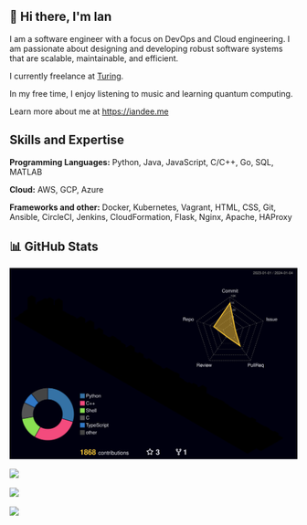 ## 💫 Hi there, I'm Ian

I am a software engineer with a focus on DevOps and Cloud engineering.
I am passionate about designing and developing robust software systems that are
scalable, maintainable, and efficient.

I currently freelance at [Turing](https://turing.com).

In my free time, I enjoy listening to music and learning quantum computing.

Learn more about me at https://iandee.me

## Skills and Expertise

**Programming Languages:** Python, Java, JavaScript, C/C++, Go, SQL, MATLAB

**Cloud:** AWS, GCP, Azure

**Frameworks and other:** Docker, Kubernetes, Vagrant, HTML, CSS, Git, Ansible, CircleCI, Jenkins, CloudFormation, Flask, Nginx, Apache, HAProxy

## 📊 GitHub Stats

![](./profile-3d-contrib/profile-night-rainbow.svg)

![](https://github-readme-stats.vercel.app/api?username=dr8co&theme=radical&hide_border=true&include_all_commits=true&count_private=true)

![](https://github-readme-streak-stats.herokuapp.com/?user=dr8co&theme=radical&hide_border=true)

![](https://github-readme-stats.vercel.app/api/top-langs/?username=dr8co&theme=radical&hide_border=true&include_all_commits=true&count_private=true&layout=compact)



